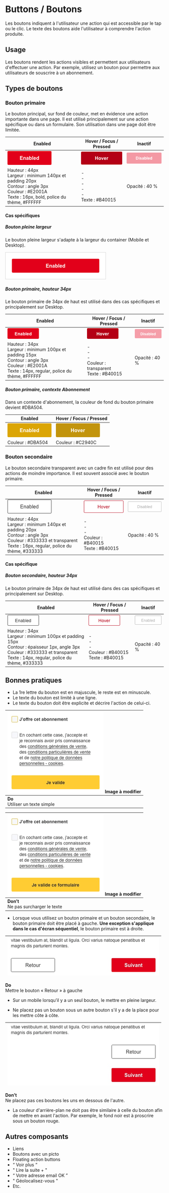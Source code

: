 # Buttons / Boutons

Les boutons indiquent à l'utilisateur une action qui est accessible par le tap ou le clic. Le texte des boutons aide l'utilisateur à comprendre l'action produite.

## Usage

Les boutons rendent les actions visibles et permettent aux utilisateurs d'effectuer une action. Par exemple, utilisez un bouton pour permettre aux utilisateurs de souscrire à un abonnement.

## Types de boutons

### Bouton primaire

Le bouton principal, sur fond de couleur, met en évidence une action importante dans une page. Il est utilisé principalement sur une action spécifique ou dans un formulaire. Son utilisation dans une page doit être limitée.

Enabled | Hover / Focus / Pressed | Inactif
------------ | ------------- | ------------- |
![button__primary__enabled](design/button__primary__enabled.png)| ![button__primary__hover](design/button__primary__hover.png)| ![button__primary__disabled](design/button__primary__disabled.png)
Hauteur : 44px  <br> Largeur : minimum 140px et padding 20px <br> Contour : angle 3px  <br> Couleur : #E2001A  <br> Texte : 16px, bold, police du thème, #FFFFFF | - <br> - <br> - <br> - <br> - <br> Texte : #B40015 | Opacité : 40 %


#### Cas spécifiques

##### Bouton pleine largeur

Le bouton pleine largeur s'adapte à la largeur du container (Mobile et Desktop).

![button__primary__full-width](design/button__primary__full-width.png)


##### Bouton primaire, hauteur 34px

Le bouton primaire de 34px de haut est utilisé dans des cas spécifiques et principalement sur Desktop.

  Enabled | Hover / Focus / Pressed | Inactif
  ------------ | ------------- | ------------- |
  ![button__primary__small__enabled](design/button__primary__small__enabled.png)|![button__primary__small__hover](design/button__primary__small__hover.png)| ![button__primary__small__disabled](design/button__primary__small__disabled.png)
  Hauteur : 34px  <br> Largeur : minimum 100px et padding 15px  <br> Contour : angle 3px <br> Couleur : #E2001A <br> Texte : 14px, regular, police du thème, #FFFFFF | - <br> - <br> - <br> Couleur : transparent <br> Texte : #B40015 | Opacité : 40 %

##### Bouton primaire, contexte Abonnement

Dans un contexte d'abonnement, la couleur de fond du bouton primaire devient #DBA504.

  Enabled | Hover / Focus / Pressed
  ------------ | -------------
![sbutton__primary__premium__enabled](design/button__primary__premium__enabled.png)|   ![button__primary__premium__hover](design/button__primary__premium__hover.png)
Couleur : #DBA504 |  Couleur : #C2940C


### Bouton secondaire

Le bouton secondaire transparent avec un cadre fin est utilisé pour des actions de moindre importance. Il est souvent associé avec le bouton primaire.


Enabled | Hover / Focus / Pressed | Inactif
------------ | ------------- | ------------- |
![button__secondary__enabled](design/button__secondary__enabled.png)| ![button__secondary__hover](design/button__secondary__hover.png)| ![button__secondary__disabled](design/button__secondary__disabled.png)
Hauteur : 44px  <br> Largeur : minimum 140px et padding 20px  <br> Contour : angle 3px <br> Couleur : #333333 et transparent  <br> Texte : 16px, regular, police du thème, #333333 | - <br> - <br> - <br> Couleur : #B40015 <br> Texte : #B40015 | Opacité : 40 %


#### Cas spécifique
##### Bouton secondaire, hauteur 34px

Le bouton primaire de 34px de haut est utilisé dans des cas spécifiques et principalement sur Desktop.


Enabled | Hover / Focus / Pressed | Inactif
------------ | ------------- | ------------- |
![button__secondary__small__enabled](design/button__secondary__small__enabled.png)| ![button__secondary__small__hover](design/button__secondary__small__hover.png)| ![button__secondary__small__disabled](design/button__secondary__small__disabled.png)
Hauteur : 34px  <br> Largeur : minimum 100px et padding 15px  <br> Contour : épaisseur 1px, angle 3px <br> Couleur : #333333 et transparent <br> Texte : 14px, regular, police du thème, #333333 | - <br> - <br> - <br> Couleur : #B40015 <br> Texte : #B40015 | Opacité : 40 %

## Bonnes pratiques

- La 1re lettre du bouton est en majuscule, le reste est en minuscule.
- Le texte du bouton est limité à une ligne.
- Le texte du bouton doit être explicite et décrire l'action de celui-ci.

<div class="do-dont">
 <div class="do">

![Image_button_texte minimum_ok](design/Image_button_texte_minimum_ok.png) Image à modifier |
------------ |
**Do** <br/> Utiliser un texte simple |

 </div>

 <div class="dont">

![Image_button_texte minimum_ko](design/Image_button_texte_minimum_ko.png) Image à modifier |
------------ |
**Don’t** <br/> Ne pas surcharger le texte |

 </div>
 </div>

- Lorsque vous utilisez un bouton primaire et un bouton secondaire, le bouton primaire doit être placé à gauche. **Une exception s'applique dans le cas d'écran séquentiel**, le bouton primaire est à droite.

<div class="do-dont">
<div class="do">

![Image_button_sequentiel](design/Image_button_sequentiel.png)  |
------------ |
**Do** <br/> Mettre le bouton «&nbsp;Retour&nbsp;» à gauche

 </div>
 </div>

- Sur un mobile lorsqu’il y a un seul bouton, le mettre en pleine largeur.


- Ne placez pas un bouton sous un autre bouton s'il y a de la place pour les mettre côte à côte.


 <div class="do-dont">
 <div class="dont">

![Image_button_2 buttons_ko](design/Image_button_buttons_ko.png)  |
------------ |
**Don’t** <br/> Ne placez pas ces boutons les uns en dessous de l'autre.

 </div>
 </div>



- La couleur d'arrière-plan ne doit pas être similaire à celle du bouton afin de mettre en avant l'action. Par exemple, le fond noir est à proscrire sous un bouton rouge.

## Autres composants
- Liens
- Boutons avec un picto
- Floating action buttons
- “ Voir plus “
- " Lire la suite + "
- “ Votre adresse email OK ”
- " Géolocalisez-vous "
- Etc.
